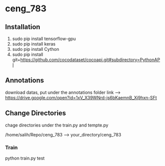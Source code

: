 # ceng_783

## Installation
1. sudo pip install tensorflow-gpu
2. sudo pip install keras
3. sudo pip install Cython
4. sudo pip install git+https://github.com/cocodataset/cocoapi.git#subdirectory=PythonAPI

#####

## Annotations
download datas, put under the annotations folder
link --> https://drive.google.com/open?id=1xV_X39WNrd-js6bKaemnB_Xj9hxn-SFt

## Change Directories
chage directories under the train.py and tempte.py 

/home/salih/Repo/ceng_783 --> your_directory/ceng_783



### Train

python train.py test

